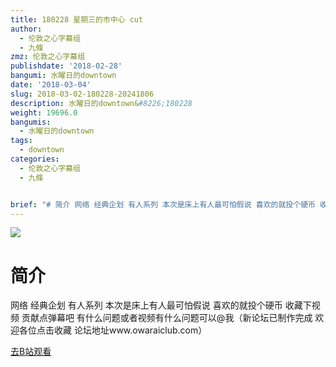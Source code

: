 ```yaml
---
title: 180228 星期三的市中心 cut
author:
  - 伦敦之心字幕组
  - 九條
zmz: 伦敦之心字幕组
publishdate: '2018-02-28'
bangumi: 水曜日的downtown
date: '2018-03-04'
slug: 2018-03-02-180228-20241806
description: 水曜日的downtown&#8226;180228
weight: 19696.0
bangumis:
  - 水曜日的downtown
tags:
  - downtown
categories:
  - 伦敦之心字幕组
  - 九條


brief: "# 简介 网络 经典企划 有人系列 本次是床上有人最可怕假说 喜欢的就投个硬币 收藏下视频 贡献点弹幕吧 有什么问题或者视频有什么问题可以@我（新论坛已制作完成 欢迎各位点击收藏 论坛地址www.owaraiclub.com）"
---
```

![](https://i.imgur.com/dMqYzAX.png)
# 简介  
网络
经典企划 有人系列
本次是床上有人最可怕假说
喜欢的就投个硬币 收藏下视频 贡献点弹幕吧 有什么问题或者视频有什么问题可以@我（新论坛已制作完成 欢迎各位点击收藏 论坛地址www.owaraiclub.com）  

[去B站观看](https://www.bilibili.com/video/av20241806/)
 

